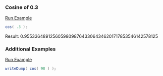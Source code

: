 ### Cosine of 0.3



<a href="https://try.boxlang.io/?code=eJxLzi%2FWUNAzVtC05gIAElsCfQ%3D%3D" target="_blank">Run Example</a>

```java
cos( .3 );

```

Result: 0.9553364891256059809876433064346201717853546142578125

### Additional Examples

<a href="https://try.boxlang.io/?code=eJwrL8osSXUpzS3QUEjOL9ZQsDRQ0FTQtOYCAGeDBtc%3D" target="_blank">Run Example</a>

```java
writeDump( cos( 90 ) );

```


